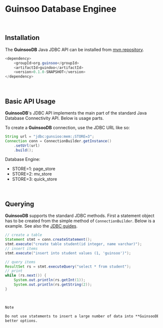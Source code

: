 # Guinsoo Database Enginee

<br/>

## Installation

The **GuinsooDB** Java JDBC API can be installed from [mvn repository](https://mvnrepository.com/).

```java
<dependency>
    <groupId>org.guinsoo</groupId>
    <artifactId>guindoo</artifactId>
    <version>0.1.0-SNAPSHOT</version>
</dependency>
```

<br/>

## Basic API Usage

**GuinsooDB**'s JDBC API implements the main part of the standard Java Database Connectivity API. Below is usage parts.

To create a **GuinsooDB** connection, use the JDBC URL like so:
```java
String url = "jdbc:gunsioo:mem:;STORE=3";
Connection conn = ConnectionBuilder.getInstance()
    .setUrl(url)
    .build();
```

Database Engine:

- STORE=1: page_store
- STORE=2: mv_store
- STORE=3: quick_store

<br/>

## Querying

**GuinsooDB** supports the standard JDBC methods. First a statement object has to be created from the simple method of 
`ConnectionBuilder`. Below is a example. See also the 
[JDBC guides](https://docs.oracle.com/javase/8/docs/technotes/guides/jdbc/).

```java
// create a table
Statement stmt = conn.createStatement();
stmt.execute("create table student(id integer, name varchar)");
// insert items
stmt.execute("insert into student values (1, 'guinsoo')");
```

```java
// query items
ResultSet rs = stmt.executeQuery("select * from student");
// print
while (rs.next()) {
    System.out.println(rs.getInt(1));
    System.out.println(rs.getString(2));
}
```
<br/>

```markdown
Note

Do not use statements to insert a large number of data into **GuinsooDB**. See the function of `read_csv` may be the 
better options.
```
